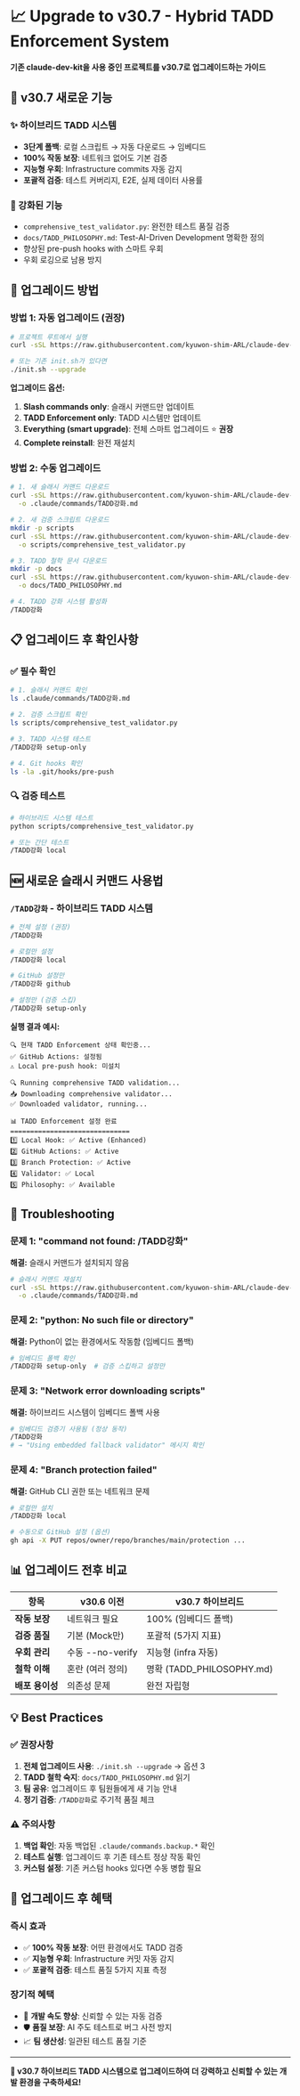 # 📈 Upgrade to v30.7 - Hybrid TADD Enforcement System

**기존 claude-dev-kit을 사용 중인 프로젝트를 v30.7로 업그레이드하는 가이드**

## 🎯 v30.7 새로운 기능

### ✨ 하이브리드 TADD 시스템
- **3단계 폴백**: 로컬 스크립트 → 자동 다운로드 → 임베디드
- **100% 작동 보장**: 네트워크 없어도 기본 검증
- **지능형 우회**: Infrastructure commits 자동 감지
- **포괄적 검증**: 테스트 커버리지, E2E, 실제 데이터 사용률

### 🔧 강화된 기능
- `comprehensive_test_validator.py`: 완전한 테스트 품질 검증
- `docs/TADD_PHILOSOPHY.md`: Test-AI-Driven Development 명확한 정의
- 향상된 pre-push hooks with 스마트 우회
- 우회 로깅으로 남용 방지

## 🚀 업그레이드 방법

### 방법 1: 자동 업그레이드 (권장)
```bash
# 프로젝트 루트에서 실행
curl -sSL https://raw.githubusercontent.com/kyuwon-shim-ARL/claude-dev-kit/main/init.sh | bash -s --upgrade

# 또는 기존 init.sh가 있다면
./init.sh --upgrade
```

**업그레이드 옵션:**
1. **Slash commands only**: 슬래시 커맨드만 업데이트
2. **TADD Enforcement only**: TADD 시스템만 업데이트
3. **Everything (smart upgrade)**: 전체 스마트 업그레이드 ⭐ **권장**
4. **Complete reinstall**: 완전 재설치

### 방법 2: 수동 업그레이드
```bash
# 1. 새 슬래시 커맨드 다운로드
curl -sSL https://raw.githubusercontent.com/kyuwon-shim-ARL/claude-dev-kit/main/.claude/commands/TADD강화.md \
  -o .claude/commands/TADD강화.md

# 2. 새 검증 스크립트 다운로드
mkdir -p scripts
curl -sSL https://raw.githubusercontent.com/kyuwon-shim-ARL/claude-dev-kit/main/scripts/comprehensive_test_validator.py \
  -o scripts/comprehensive_test_validator.py

# 3. TADD 철학 문서 다운로드
mkdir -p docs
curl -sSL https://raw.githubusercontent.com/kyuwon-shim-ARL/claude-dev-kit/main/docs/TADD_PHILOSOPHY.md \
  -o docs/TADD_PHILOSOPHY.md

# 4. TADD 강화 시스템 활성화
/TADD강화
```

## 📋 업그레이드 후 확인사항

### ✅ 필수 확인
```bash
# 1. 슬래시 커맨드 확인
ls .claude/commands/TADD강화.md

# 2. 검증 스크립트 확인
ls scripts/comprehensive_test_validator.py

# 3. TADD 시스템 테스트
/TADD강화 setup-only

# 4. Git hooks 확인
ls -la .git/hooks/pre-push
```

### 🔍 검증 테스트
```bash
# 하이브리드 시스템 테스트
python scripts/comprehensive_test_validator.py

# 또는 간단 테스트
/TADD강화 local
```

## 🆕 새로운 슬래시 커맨드 사용법

### `/TADD강화` - 하이브리드 TADD 시스템
```bash
# 전체 설정 (권장)
/TADD강화

# 로컬만 설정
/TADD강화 local

# GitHub 설정만
/TADD강화 github

# 설정만 (검증 스킵)
/TADD강화 setup-only
```

**실행 결과 예시:**
```
🔍 현재 TADD Enforcement 상태 확인중...
✅ GitHub Actions: 설정됨
⚠️ Local pre-push hook: 미설치

🔍 Running comprehensive TADD validation...
📥 Downloading comprehensive validator...
✅ Downloaded validator, running...

📊 TADD Enforcement 설정 완료
==============================
1️⃣ Local Hook: ✅ Active (Enhanced)
2️⃣ GitHub Actions: ✅ Active
3️⃣ Branch Protection: ✅ Active
4️⃣ Validator: ✅ Local
5️⃣ Philosophy: ✅ Available
```

## 🔧 Troubleshooting

### 문제 1: "command not found: /TADD강화"
**해결:** 슬래시 커맨드가 설치되지 않음
```bash
# 슬래시 커맨드 재설치
curl -sSL https://raw.githubusercontent.com/kyuwon-shim-ARL/claude-dev-kit/main/.claude/commands/TADD강화.md \
  -o .claude/commands/TADD강화.md
```

### 문제 2: "python: No such file or directory"
**해결:** Python이 없는 환경에서도 작동함 (임베디드 폴백)
```bash
# 임베디드 폴백 확인
/TADD강화 setup-only  # 검증 스킵하고 설정만
```

### 문제 3: "Network error downloading scripts"
**해결:** 하이브리드 시스템이 임베디드 폴백 사용
```bash
# 임베디드 검증기 사용됨 (정상 동작)
/TADD강화
# → "Using embedded fallback validator" 메시지 확인
```

### 문제 4: "Branch protection failed"
**해결:** GitHub CLI 권한 또는 네트워크 문제
```bash
# 로컬만 설치
/TADD강화 local

# 수동으로 GitHub 설정 (옵션)
gh api -X PUT repos/owner/repo/branches/main/protection ...
```

## 📊 업그레이드 전후 비교

| 항목 | v30.6 이전 | v30.7 하이브리드 |
|------|-----------|--------------|
| **작동 보장** | 네트워크 필요 | 100% (임베디드 폴백) |
| **검증 품질** | 기본 (Mock만) | 포괄적 (5가지 지표) |
| **우회 관리** | 수동 --no-verify | 지능형 (infra 자동) |
| **철학 이해** | 혼란 (여러 정의) | 명확 (TADD_PHILOSOPHY.md) |
| **배포 용이성** | 의존성 문제 | 완전 자립형 |

## 💡 Best Practices

### ✅ 권장사항
1. **전체 업그레이드 사용**: `./init.sh --upgrade` → 옵션 3
2. **TADD 철학 숙지**: `docs/TADD_PHILOSOPHY.md` 읽기
3. **팀 공유**: 업그레이드 후 팀원들에게 새 기능 안내
4. **정기 검증**: `/TADD강화`로 주기적 품질 체크

### ⚠️ 주의사항
1. **백업 확인**: 자동 백업된 `.claude/commands.backup.*` 확인
2. **테스트 실행**: 업그레이드 후 기존 테스트 정상 작동 확인
3. **커스텀 설정**: 기존 커스텀 hooks 있다면 수동 병합 필요

## 🎯 업그레이드 후 혜택

### 즉시 효과
- ✅ **100% 작동 보장**: 어떤 환경에서도 TADD 검증
- ✅ **지능형 우회**: Infrastructure 커밋 자동 감지
- ✅ **포괄적 검증**: 테스트 품질 5가지 지표 측정

### 장기적 혜택
- 🚀 **개발 속도 향상**: 신뢰할 수 있는 자동 검증
- 🛡️ **품질 보장**: AI 주도 테스트로 버그 사전 방지
- 📈 **팀 생산성**: 일관된 테스트 품질 기준

---

**🎉 v30.7 하이브리드 TADD 시스템으로 업그레이드하여 더 강력하고 신뢰할 수 있는 개발 환경을 구축하세요!**